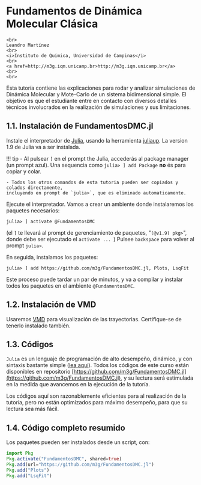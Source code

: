 
# Fundamentos de Dinámica Molecular Clásica

```@raw html
<br>
Leandro Martínez
<br>
<i>Instituto de Quimica, Universidad de Campinas</i>
<br>
<a href=http://m3g.iqm.unicamp.br>http://m3g.iqm.unicamp.br</a>
<br>
<br>
```

Esta tutoría contiene las explicaciones para rodar y analizar
simulaciones de Dinámica Molecular y Mote-Carlo de un sistema
bidimensional simple. El objetivo es que el estudiante entre en
contacto con diversos detalles técnicos involucrados en la realización
de simulaciones y sus limitaciones. 

## 1.1. Instalación de FundamentosDMC.jl

Instale el interpretador de [Julia](https://julialang.org), usando la
herramienta [juliaup](https://github.com/JuliaLang/juliaup#juliaup---julia-version-manager).
La version 1.9 de Julia va a ser instalada.

!!! tip
    - Al pulsear `]` en el prompt the Julia, accederás al package manager (un prompt azul).
    Una sequencia como `julia> ] add Package` **no** és para copiar y colar.

    - Todos los otros comandos de esta tutoria pueden ser copiados y colados directamente,
    incluyendo en prompt de `julia>`, que es eliminado automaticamente.

Ejecute el interpretador. Vamos a crear un ambiente donde instalaremos los paquetes necesarios:

```julia-repl
julia> ] activate @FundamentosDMC 
```
(el `]` te llevará al prompt de gerenciamiento de paquetes, "`(@v1.9) pkg>`", donde debe ser ejecutado el `activate ... `)
Pulsee `backspace` para volver al prompt `julia>`.

En seguida, instalamos los paquetes:

```julia-repl
julia> ] add https://github.com/m3g/FundamentosDMC.jl, Plots, LsqFit
```

Este proceso puede tardar un par de minutos, y va a compilar y instalar todos los paquetes en el ambiente `@FundamentosDMC`.

## 1.2. Instalación de VMD

Usaremos [VMD](https://www.ks.uiuc.edu/Research/vmd/) para visualización de las trayectorias. Certifique-se de tenerlo instalado también.

## 1.3. Códigos

`Julia` es un lenguaje de programación de alto desempeño, dinámico, y con sintaxis bastante simple ([lea aquí](https://www.nature.com/articles/d41586-019-02310-3)). Todos los códigos de este curso están disponibles en repositorio 
[https://github.com/m3g/FundamentosDMC.jl](https://github.com/m3g/FundamentosDMC.jl), y su lectura será estimulada en la medida que avancemos en la ejecución de la tutoría. 

Los códigos aquí son razonablemente eficientes para al realización de la tutoría, pero no están optimizados para máximo desempeño, para que su lectura sea más fácil. 

## 1.4. Código completo resumido

Los paquetes pueden ser instalados desde un script, con:

```julia
import Pkg
Pkg.activate("FundamentosDMC", shared=true)
Pkg.add(url="https://github.com/m3g/FundamentosDMC.jl")
Pkg.add("Plots")
Pkg.add("LsqFit")
```



